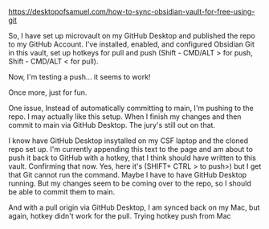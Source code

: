 https://desktopofsamuel.com/how-to-sync-obsidian-vault-for-free-using-git

So, I have set up microvault on my GitHub Desktop and published the repo to my GitHub Account. I've installed, enabled, and configured Obsidian Git in this vault, set up hotkeys for pull and push (Shift - CMD/ALT > for push, Shift - CMD/ALT < for pull).

Now, I'm testing a push... it seems to work!

Once more, just for fun.

One issue, Instead of automatically committing to main, I'm pushing to the repo. I may actually like this setup. When I finish my changes and then commit to main via GitHub Desktop. The jury's still out on that.

I know have GitHub Desktop insytalled on my CSF laptop and the cloned repo set up. I'm currently appending this text to the page and am about to push it back to GitHub with a hotkey, that I think should have written to this vault. Confirming that now. Yes, here it's (SHIFT+ CTRL > to push>) but I get that Git cannot run the command. Maybe I have to have GitHub Desktop running. But my changes seem to be coming over to the repo, so I should be able to commit them to main.

And with a pull origin via GitHub Desktop, I am synced back on my Mac, but again, hotkey didn't work for the pull. Trying hotkey push from Mac